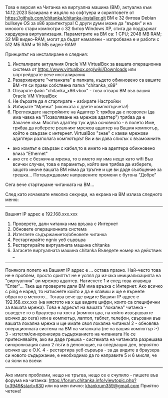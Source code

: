 Това е версия на Читанка на виртуална машина (ВМ), актуална към 14.12.2023
Базирана е изцяло на софтуера и скриптовете от https://github.com/chitanka/chitanka-installer.git
ВМ е 32 битова Debian bullseye OS за х86 архитектура! 
С други думи може да "върви" и на мнооого стари компютри с 32 битов Windows XP, стига да поддържат хардуерна виртуализация.
Параметрите на ВМ са: 1 CPU; 2048 MB RAM; 32 MB видео-RAM, 
могат да бъдат намалени - изпробвана е и работи с 512 МБ RAM и 16 МБ видео-RAM!

Принципът на инсталиране е следния:
1. Инсталирате актуалния Oracle VM VirtualBox за вашата операционна система от https://www.virtualbox.org/wiki/Downloads 
или ъпргрейдвате вече инсталирания
2. Разархивирате "читанката" в папката, където обикновено са вашите ВМ -тя си прави собствена папка "chitanka_x89"
3. Отваряте файл "chitanka_x86.vbox" - това отваря ВМ във вашия Oracle VM VirtualBox
4. Не бързате да я стартирате - избирате Настройки
5. Избирате "Мрежа" (иконката с двете компютърчета!)
6. Преглеждате настройките на Адаптер 1:
	трябва да е позволен (да има чавка на "Позволяване на мрежов адаптер")
	трябва да е Закачен към: Мостов адаптер
	тук идва основното - в полето Име, трябва да изберете реалният мрежов адаптер на Вашия компютър, който е свързан с интернет.
VirtualBox "знае" с какви мрежови адаптери разполага компютърът Ви и ви дава списък с възможните: 
- ако компът е свързан с кабел,то в името на адептера обикновено влиза "Ethernet"
- ако сте с безжична мрежа, то в името му има нещо като wifi
Във всички случаи, това е параметър, който вие трябва да изберете, защото иначе вашата ВМ няма да тръгне и ще ви даде съобщение за грешка...
Потвърждаваме направените промени с бутона "Добре"

Сега вече стартираме читанката на ВМ...

След като изчаквате няколко секунди, на екрана на ВМ излиза следното меню:
__________________________________________________
Вашият IP адрес е 192.168.ххх.ххх
1. Проверете, дали читанка има връзка с Интернет
2. Обновете операционната система
3. Изтеглете съдържанието/обновете читанка
4. Рестартирайте ngnix уеб сървъра
5. Рестартирайте виртуалната машина chitanka
6. Загасете виртуалната машина chitanka
Въведете номер на действие: _
__________________________________________________

Понякога полето на Вашият IP адрес е ... остава празно. Най-често това не е проблем,
просто сриптът не е успял да изчака инициализацията на "виртуалния" ви мрежов адаптер.
Натиснете 1 и след това клавиша "Enter"... Така ще проверите дали ВМ има връзка с Интернет.
Ако всичко с ping е наред, то натиснете който и да е клавиш и ще е върнете обратно в менюто...
Тогава вече ще видите Вашият IP адрес е 192.168.ххх.ххх (на мястото на х ще видите цифри, които са специфични за вашата мрежа).
Това е адресът на вашата "локална" читанка - въведете го в браузера на хоста (компютъра, на който извършвахте всичко до сега) 
или в компютър, лаптоп, таблет, телефон, свързани във вашата локална мрежа и ще имате своя локална читанка!
 2 - обновява операционната система на ВМ на читанката (не на вашия компютър :-)
 3 - изтегля/синхронизира съдържанието на читанката Не се притеснявайте, ако ви даде грешка - 
 системата на читанката разрешава синхронизация само 2 пъти в денонощие, на следващия ден, вероятно всичко ще е О.К.
 4 - рестартира уеб сървъра - за да видите в браузера си новото съдържание, е необходимо да го направите
 5 и 6 мисля, че са ясни на всеки
 
 **************************************************************
 Ако имате проблеми, нещо не тръгва, нещо се е счупило - пишете във форума на читанка:
 https://forum.chitanka.info/viewtopic.php?t=3949&start=630 или на мен лично:
 khankrum359@gmail.com
 Приятно четене!
